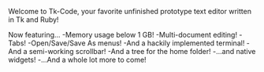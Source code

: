 Welcome to Tk-Code, your favorite unfinished prototype text editor written in Tk and Ruby!

Now featuring...
-Memory usage below 1 GB!
-Multi-document editing!
-Tabs!
-Open/Save/Save As menus!
-And a hackily implemented terminal!
-And a semi-working scrollbar!
-And a tree for the home folder!
-...and native widgets!
-...And a whole lot more to come!